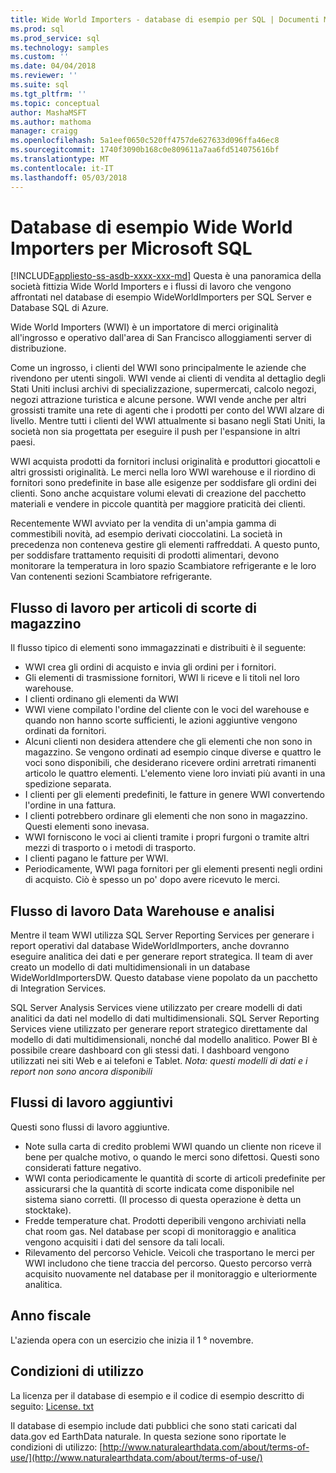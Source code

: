 ```yaml
---
title: Wide World Importers - database di esempio per SQL | Documenti Microsoft
ms.prod: sql
ms.prod_service: sql
ms.technology: samples
ms.custom: ''
ms.date: 04/04/2018
ms.reviewer: ''
ms.suite: sql
ms.tgt_pltfrm: ''
ms.topic: conceptual
author: MashaMSFT
ms.author: mathoma
manager: craigg
ms.openlocfilehash: 5a1eef0650c520ff4757de627633d096ffa46ec8
ms.sourcegitcommit: 1740f3090b168c0e809611a7aa6fd514075616bf
ms.translationtype: MT
ms.contentlocale: it-IT
ms.lasthandoff: 05/03/2018
---
```

# <a name="wide-world-importers-sample-databases-for-microsoft-sql"></a>Database di esempio Wide World Importers per Microsoft SQL
[!INCLUDE[appliesto-ss-asdb-xxxx-xxx-md](../includes/appliesto-ss-asdb-xxxx-xxx-md.md)]
Questa è una panoramica della società fittizia Wide World Importers e i flussi di lavoro che vengono affrontati nel database di esempio WideWorldImporters per SQL Server e Database SQL di Azure.  

Wide World Importers (WWI) è un importatore di merci originalità all'ingrosso e operativo dall'area di San Francisco alloggiamenti server di distribuzione.

Come un ingrosso, i clienti del WWI sono principalmente le aziende che rivendono per utenti singoli. WWI vende ai clienti di vendita al dettaglio degli Stati Uniti inclusi archivi di specializzazione, supermercati, calcolo negozi, negozi attrazione turistica e alcune persone. WWI vende anche per altri grossisti tramite una rete di agenti che i prodotti per conto del WWI alzare di livello. Mentre tutti i clienti del WWI attualmente si basano negli Stati Uniti, la società non sia progettata per eseguire il push per l'espansione in altri paesi.

WWI acquista prodotti da fornitori inclusi originalità e produttori giocattoli e altri grossisti originalità. Le merci nella loro WWI warehouse e il riordino di fornitori sono predefinite in base alle esigenze per soddisfare gli ordini dei clienti. Sono anche acquistare volumi elevati di creazione del pacchetto materiali e vendere in piccole quantità per maggiore praticità dei clienti.

Recentemente WWI avviato per la vendita di un'ampia gamma di commestibili novità, ad esempio derivati cioccolatini.  La società in precedenza non conteneva gestire gli elementi raffreddati. A questo punto, per soddisfare trattamento requisiti di prodotti alimentari, devono monitorare la temperatura in loro spazio Scambiatore refrigerante e le loro Van contenenti sezioni Scambiatore refrigerante.

## <a name="workflow-for-warehouse-stock-items"></a>Flusso di lavoro per articoli di scorte di magazzino

Il flusso tipico di elementi sono immagazzinati e distribuiti è il seguente:
- WWI crea gli ordini di acquisto e invia gli ordini per i fornitori.
- Gli elementi di trasmissione fornitori, WWI li riceve e li titoli nel loro warehouse.
- I clienti ordinano gli elementi da WWI
- WWI viene compilato l'ordine del cliente con le voci del warehouse e quando non hanno scorte sufficienti, le azioni aggiuntive vengono ordinati da fornitori.
- Alcuni clienti non desidera attendere che gli elementi che non sono in magazzino. Se vengono ordinati ad esempio cinque diverse e quattro le voci sono disponibili, che desiderano ricevere ordini arretrati rimanenti articolo le quattro elementi. L'elemento viene loro inviati più avanti in una spedizione separata.
- I clienti per gli elementi predefiniti, le fatture in genere WWI convertendo l'ordine in una fattura.
- I clienti potrebbero ordinare gli elementi che non sono in magazzino. Questi elementi sono inevasa.
- WWI forniscono le voci ai clienti tramite i propri furgoni o tramite altri mezzi di trasporto o i metodi di trasporto.
- I clienti pagano le fatture per WWI.
- Periodicamente, WWI paga fornitori per gli elementi presenti negli ordini di acquisto. Ciò è spesso un po' dopo avere ricevuto le merci.

## <a name="data-warehouse-and-analysis-workflow"></a>Flusso di lavoro Data Warehouse e analisi

Mentre il team WWI utilizza SQL Server Reporting Services per generare i report operativi dal database WideWorldImporters, anche dovranno eseguire analitica dei dati e per generare report strategica. Il team di aver creato un modello di dati multidimensionali in un database WideWorldImportersDW. Questo database viene popolato da un pacchetto di Integration Services.

SQL Server Analysis Services viene utilizzato per creare modelli di dati analitici da dati nel modello di dati multidimensionali. SQL Server Reporting Services viene utilizzato per generare report strategico direttamente dal modello di dati multidimensionali, nonché dal modello analitico. Power BI è possibile creare dashboard con gli stessi dati. I dashboard vengono utilizzati nei siti Web e ai telefoni e Tablet. *Nota: questi modelli di dati e i report non sono ancora disponibili*

## <a name="additional-workflows"></a>Flussi di lavoro aggiuntivi

Questi sono flussi di lavoro aggiuntive.
- Note sulla carta di credito problemi WWI quando un cliente non riceve il bene per qualche motivo, o quando le merci sono difettosi. Questi sono considerati fatture negativo.
- WWI conta periodicamente le quantità di scorte di articoli predefinite per assicurarsi che la quantità di scorte indicata come disponibile nel sistema siano corretti. (Il processo di questa operazione è detta un stocktake).
- Fredde temperature chat. Prodotti deperibili vengono archiviati nella chat room gas. Nel database per scopi di monitoraggio e analitica vengono acquisiti i dati del sensore da tali locali.
- Rilevamento del percorso Vehicle. Veicoli che trasportano le merci per WWI includono che tiene traccia del percorso. Questo percorso verrà acquisito nuovamente nel database per il monitoraggio e ulteriormente analitica.

## <a name="fiscal-year"></a>Anno fiscale

L'azienda opera con un esercizio che inizia il 1 ° novembre.

## <a name="terms-of-use"></a>Condizioni di utilizzo

La licenza per il database di esempio e il codice di esempio descritto di seguito: [License. txt](https://github.com/Microsoft/sql-server-samples/blob/master/license.txt)

Il database di esempio include dati pubblici che sono stati caricati dal data.gov ed EarthData naturale. In questa sezione sono riportate le condizioni di utilizzo: [http://www.naturalearthdata.com/about/terms-of-use/](http://www.naturalearthdata.com/about/terms-of-use/)
